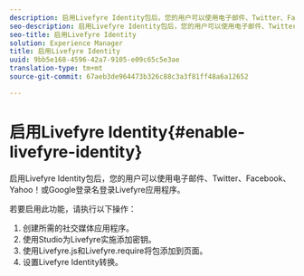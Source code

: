```yaml
---
description: 启用Livefyre Identity包后，您的用户可以使用电子邮件、Twitter、Facebook、Yahoo！或Google登录名登录Livefyre应用程序。
seo-description: 启用Livefyre Identity包后，您的用户可以使用电子邮件、Twitter、Facebook、Yahoo！或Google登录名登录Livefyre应用程序。
seo-title: 启用Livefyre Identity
solution: Experience Manager
title: 启用Livefyre Identity
uuid: 9bb5e168-4596-42a7-9105-e09c65c5e3ae
translation-type: tm+mt
source-git-commit: 67aeb3de964473b326c88c3a3f81ff48a6a12652

---
```



# 启用Livefyre Identity{#enable-livefyre-identity}

启用Livefyre Identity包后，您的用户可以使用电子邮件、Twitter、Facebook、Yahoo！或Google登录名登录Livefyre应用程序。

若要启用此功能，请执行以下操作：

1. 创建所需的社交媒体应用程序。
1. 使用Studio为Livefyre实施添加密钥。
1. 使用Livefyre.js和Livefyre.require将包添加到页面。
1. 设置Livefyre Identity转换。
